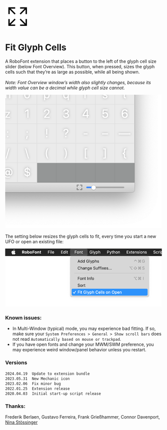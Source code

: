 <img src="../resources/mechanic_icon.png"  width="80">

# Fit Glyph Cells

A RoboFont extension that places a button to the left of the glyph cell size slider (below Font Overview). This button, when pressed, sizes the glyph cells such that they’re as large as possible, while all being shown. 
<br><br>
*Note:
Font Overview window’s width also slightly changes, because its width value can be a decimal while glyph cell size cannot.*

![](./../resources/demo.png)

The setting below resizes the glyph cells to fit, every time you start a new UFO or open an existing file:

![](./../resources/settings.png)


### Known issues:

* In Multi-Window (typical) mode, you may experience bad fitting. If so, make sure your `System Preferences > General > Show scroll bars` does not read `Automatically based on mouse or trackpad`.
* If you have open fonts and change your MWM/SWM preference, you may experience weird window/panel behavior unless you restart.


### Versions

```
2024.04.19  Update to extension bundle
2023.05.31  New Mechanic icon
2023.02.06  Fix minor bug
2022.01.25  Extension release
2020.04.03  Initial start-up script release
```	


### Thanks:

Frederik Berlaen, Gustavo Ferreira, Frank Grießhammer, Connor Davenport, [Nina Stössinger](https://github.com/ninastoessinger/Suffixer/blob/8c8ace0c31acebf4054847903a3af5925f3bd669/Suffixer.roboFontExt/lib/suffixer.py#L19)


